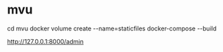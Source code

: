 # mvu

cd mvu
docker volume create --name=staticfiles
docker-compose --build

http://127.0.0.1:8000/admin

